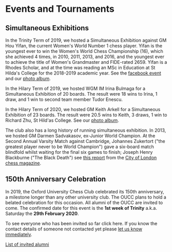 # Events and Tournaments

## Simultaneous Exhibitions

In the Trinity Term of 2019, we hosted a Simultaneous Exhibition against GM Hou Yifan, the current Women's World Number 1 chess player. Yifan is the youngest ever to win the Women's World Chess Championship (16), which she achieved 4 times, in 2010, 2011, 2013, and 2016, and the youngest ever to achieve the title of Women's Grandmaster and FIDE-rated 2659. Yifan is a Rhodes Scholar, and at the time was reading an MSc in Education at St Hilda's College for the 2018-2019 academic year.
See the [facebook event](https://www.facebook.com/events/435601167278650/) and our [photo album](https://www.facebook.com/pg/oxfordunichess/photos/?tab=album&album_id=2524956031059020).

In the Hilary Term of 2019, we hosted WGM IM Irina Bulmaga for a Simultaneous Exhibition of 20 boards. The result were 18 wins to Irina, 1 draw, and 1 win to second team member Tudor Enescu.

In the Hilary Term of 2020, we hosted GM Keith Arkell for a Simultaneous Exhibition of 23 boards. The result were 20.5 wins to Keith, 3 draws, 1 win to Richard Zhu, St Hild'as College. See our [photo album](https://www.facebook.com/oxfordunichess/photos/?tab=album&album_id=2610864912468131).

The club also has a long history of running simultaneous exhibition. In 2013, we hosted GM Darmen Sadvakasov, ex-Junior World Champion. At the Second Annual Varsity Match against Cambridge, Johannes Zukertort ("the greatest player never to be World Champion") gave a six-board match blindfold whilst waiting for the final six games to finish; Joseph Henry Blackburne ("The Black Death") see [this report](../files/Second_Annual_Varsity.pdf) from the [City of London chess magazine](../files/The_City_of_London_chess_magaziney.pdf).

## 150th Anniversary Celebration

In 2019, the Oxford University Chess Club celebrated its 150th anniversary, a milestone longer than any other university club. The OUCC plans to hold a belated celebration for this occasion. All alumni of the OUCC are invited to come. The confirmed date for this event is the **1st week of Trinity** a.k.a. Saturday the **29th February 2020**.


<jotform
	id="JotFormIFrame-200493388708362"
	title="Oxford University Chess Club 150th Anniversary Dinner"
	src="https://form.jotform.com/200493388708362"
/>

To see everyone who has been invited so far click here. If you know the contact details of someone not contacted yet please [let us know immediately](/contact).

[List of invited alumni](/assets/resources/ouccvarsityplayers.pdf)